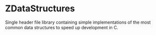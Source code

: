 # ZDataStructures
Single header file library containing simple implementations of the most common data structures to speed up development in C.